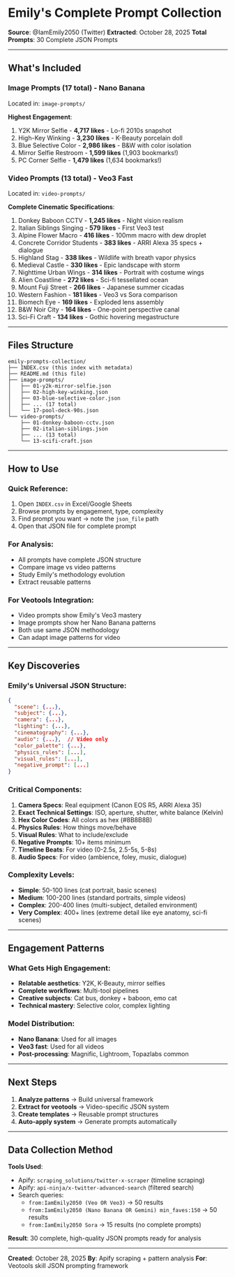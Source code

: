 # Emily's Complete Prompt Collection
**Source**: @IamEmily2050 (Twitter)
**Extracted**: October 28, 2025
**Total Prompts**: 30 Complete JSON Prompts

---

## What's Included

### Image Prompts (17 total) - Nano Banana
Located in: `image-prompts/`

**Highest Engagement**:
1. Y2K Mirror Selfie - **4,717 likes** - Lo-fi 2010s snapshot
2. High-Key Winking - **3,230 likes** - K-Beauty porcelain doll
3. Blue Selective Color - **2,986 likes** - B&W with color isolation
4. Mirror Selfie Restroom - **1,599 likes** (1,903 bookmarks!)
5. PC Corner Selfie - **1,479 likes** (1,634 bookmarks!)

### Video Prompts (13 total) - Veo3 Fast
Located in: `video-prompts/`

**Complete Cinematic Specifications**:
1. Donkey Baboon CCTV - **1,245 likes** - Night vision realism
2. Italian Siblings Singing - **579 likes** - First Veo3 test
3. Alpine Flower Macro - **416 likes** - 100mm macro with dew droplet
4. Concrete Corridor Students - **383 likes** - ARRI Alexa 35 specs + dialogue
5. Highland Stag - **338 likes** - Wildlife with breath vapor physics
6. Medieval Castle - **330 likes** - Epic landscape with storm
7. Nighttime Urban Wings - **314 likes** - Portrait with costume wings
8. Alien Coastline - **272 likes** - Sci-fi tessellated ocean
9. Mount Fuji Street - **266 likes** - Japanese summer cicadas
10. Western Fashion - **181 likes** - Veo3 vs Sora comparison
11. Biomech Eye - **169 likes** - Exploded lens assembly
12. B&W Noir City - **164 likes** - One-point perspective canal
13. Sci-Fi Craft - **134 likes** - Gothic hovering megastructure

---

## Files Structure

```
emily-prompts-collection/
├── INDEX.csv (this index with metadata)
├── README.md (this file)
├── image-prompts/
│   ├── 01-y2k-mirror-selfie.json
│   ├── 02-high-key-winking.json
│   ├── 03-blue-selective-color.json
│   ├── ... (17 total)
│   └── 17-pool-deck-90s.json
└── video-prompts/
    ├── 01-donkey-baboon-cctv.json
    ├── 02-italian-siblings.json
    ├── ... (13 total)
    └── 13-scifi-craft.json
```

---

## How to Use

### Quick Reference:
1. Open `INDEX.csv` in Excel/Google Sheets
2. Browse prompts by engagement, type, complexity
3. Find prompt you want → note the `json_file` path
4. Open that JSON file for complete prompt

### For Analysis:
- All prompts have complete JSON structure
- Compare image vs video patterns
- Study Emily's methodology evolution
- Extract reusable patterns

### For Veotools Integration:
- Video prompts show Emily's Veo3 mastery
- Image prompts show her Nano Banana patterns
- Both use same JSON methodology
- Can adapt image patterns for video

---

## Key Discoveries

### Emily's Universal JSON Structure:
```json
{
  "scene": {...},
  "subject": {...},
  "camera": {...},
  "lighting": {...},
  "cinematography": {...},
  "audio": {...},  // Video only
  "color_palette": {...},
  "physics_rules": [...],
  "visual_rules": [...],
  "negative_prompt": [...]
}
```

### Critical Components:
1. **Camera Specs**: Real equipment (Canon EOS R5, ARRI Alexa 35)
2. **Exact Technical Settings**: ISO, aperture, shutter, white balance (Kelvin)
3. **Hex Color Codes**: All colors as hex (#8B8B8B)
4. **Physics Rules**: How things move/behave
5. **Visual Rules**: What to include/exclude
6. **Negative Prompts**: 10+ items minimum
7. **Timeline Beats**: For video (0-2.5s, 2.5-5s, 5-8s)
8. **Audio Specs**: For video (ambience, foley, music, dialogue)

### Complexity Levels:
- **Simple**: 50-100 lines (cat portrait, basic scenes)
- **Medium**: 100-200 lines (standard portraits, simple videos)
- **Complex**: 200-400 lines (multi-subject, detailed environment)
- **Very Complex**: 400+ lines (extreme detail like eye anatomy, sci-fi scenes)

---

## Engagement Patterns

### What Gets High Engagement:
- **Relatable aesthetics**: Y2K, K-Beauty, mirror selfies
- **Complete workflows**: Multi-tool pipelines
- **Creative subjects**: Cat bus, donkey + baboon, emo cat
- **Technical mastery**: Selective color, complex lighting

### Model Distribution:
- **Nano Banana**: Used for all images
- **Veo3 fast**: Used for all videos
- **Post-processing**: Magnific, Lightroom, Topazlabs common

---

## Next Steps

1. **Analyze patterns** → Build universal framework
2. **Extract for veotools** → Video-specific JSON system
3. **Create templates** → Reusable prompt structures
4. **Auto-apply system** → Generate prompts automatically

---

## Data Collection Method

**Tools Used**:
- Apify: `scraping_solutions/twitter-x-scraper` (timeline scraping)
- Apify: `api-ninja/x-twitter-advanced-search` (filtered search)
- Search queries:
  - `from:IamEmily2050 (Veo OR Veo3)` → 50 results
  - `from:IamEmily2050 (Nano Banana OR Gemini) min_faves:150` → 50 results
  - `from:IamEmily2050 Sora` → 15 results (no complete prompts)

**Result**: 30 complete, high-quality JSON prompts ready for analysis

---

**Created**: October 28, 2025
**By**: Apify scraping + pattern analysis
**For**: Veotools skill JSON prompting framework

